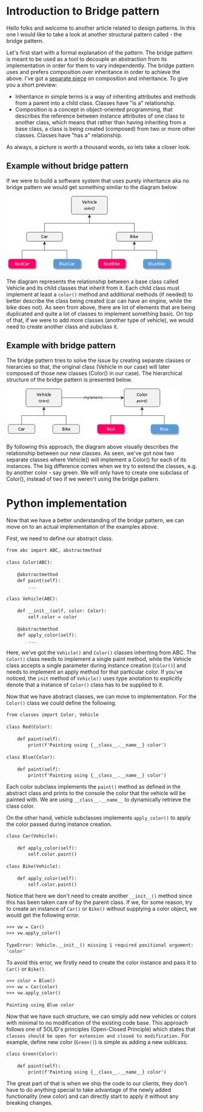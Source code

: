 # Introduction to Bridge pattern

Hello folks and welcome to another article related to design patterns. In this one I would like to take a look at another structural pattern called - the bridge pattern.

Let's first start with a formal explanation of the pattern. The bridge pattern is meant to be used as a tool to decouple an abstraction from its implementation in order for them to vary independently. The bridge pattern uses and prefers composition over inheritance in order to achieve the above. I've got a [separate piece](https://python.plainenglish.io/python-classes-inheritance-vs-composition-e64aa70b4c39) on composition and inheritance. To give you a short preview:

* Inheritance in simple terms is a way of inheriting attributes and methods from a parent into a child class. Classes have "is a" relationship.
* Composition is a concept in object-oriented programming, that describes the reference between instance attributes of one class to another class, which means that rather than having inheriting from a base class, a class is being created (composed) from two or more other classes. Classes have "has a" relationship.

As always, a picture is worth a thousand words, so lets take a closer look.

## Example without bridge pattern
If we were to build a software system that uses purely inheritance aka no bridge pattern we would get something similar to the diagram below.

![Without bridge pattern](assets/inheritance.png)

The diagram represents the relationship between a base class called Vehicle and its child classes that inherit from it. Each child class must implement at least a `color()` method and additional methods (if needed) to better describe the class being created (car can have an engine, while the bike does not). As seen from above, there are lot of elements that are being duplicated and quite a lot of classes to implement something basic. On top of that, if we were to add more classes (another type of vehicle), we would need to create another class and subclass it.

## Example with bridge pattern
The bridge pattern tries to solve the issue by creating separate classes or hierarcies so that, the original class (Vehicle in our case) will later composed of those new classes (Color() in our case). The hierarchical structure of the bridge pattern is presented below.

![Without bridge pattern](assets/bridge-pattern.png)

By following this approach, the diagram above visually describes the relationship between our new classes. As seen, we've got now two separate classes where Vehicle() will implement a Color() for each of its instances. The big difference comes when we try to extend the classes, e.g. by another color - say green. We will only have to create one subclass of Color(), instead of two if we weren't using the bridge pattern. 

# Python implementation
Now that we have a better understanding of the bridge pattern, we can move on to an actual implementation of the examples above.

First, we need to define our abstract class.

```
from abc import ABC, abstractmethod

class Color(ABC):
    
    @abstractmethod
    def paint(self):
        ...

class Vehicle(ABC):

    def __init__(self, color: Color):
        self.color = color
    
    @abstractmethod
    def apply_color(self):
        ...
```

Here, we've got the `Vehicle()` and `Color()` classes inheriting from ABC. The `Color()` class needs to implement a single paint method, while the Vehicle class accepts a single parameter during instance creation (`Color()`) and needs to implement an apply method for that particular color. If you've noticed, the `init` method of `Vehicle()` uses type anotation to explicitly denote that a instance of `Color()` class has to be supplied to it.

Now that we have abstract classes, we can move to implementation. For the `Color()` class we could define the following.

```
from classes import Color, Vehicle

class Red(Color):

    def paint(self):
        print(f'Painting using {__class__.__name__} color')

class Blue(Color):

    def paint(self):
        print(f'Painting using {__class__.__name__} color')
```

Each color subclass implements the `paint()` method as defined in the abstract class and prints to the console the color that the vehicle will be painted with. We are using `__class__.__name__` to dynamically retrieve the class color.

On the other hand, vehicle subclasses implements `apply_color()` to apply the color passed during instance creation.

```
class Car(Vehicle):

    def apply_color(self):
        self.color.paint()

class Bike(Vehicle):

    def apply_color(self):
        self.color.paint()
```

Notice that here we don't need to create another `__init__()` method since this has been taken care of by the parent class. If we, for some reason, try to create an instance of `Car()` or `Bike()` without supplying a color object, we would get the following error.

```
>>> vw = Car()
>>> vw.apply_color()

TypeError: Vehicle.__init__() missing 1 required positional argument: 'color'
```

To avoid this error, we firstly need to create the color instance and pass it to `Car()` or `Bike()`.
```
>>> color = Blue()
>>> vw = Car(color)
>>> vw.apply_color()

Painting using Blue color
```

Now that we have such structure, we can simply add new vehicles or colors with minimal to no modification of the existing code base. This approach follows one of SOLID's principles (Open-Closed Principle) which states that `classes should be open for extension and closed to modification.` For example, define new color (`Green()`) is simple as adding a new sublcass.

```
class Green(Color):

    def paint(self):
        print(f'Painting using {__class__.__name__} color')
```

The great part of that is when we ship the code to our clients, they don't have to do anything special to take advantage of the newly added functionality (new color) and can directly start to apply it without any breaking changes.